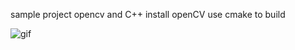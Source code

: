 sample project opencv and C++
install openCV
use cmake to build

![gif](https://github.com/Prospect138/opencv_example/blob/main/demo.gif)
